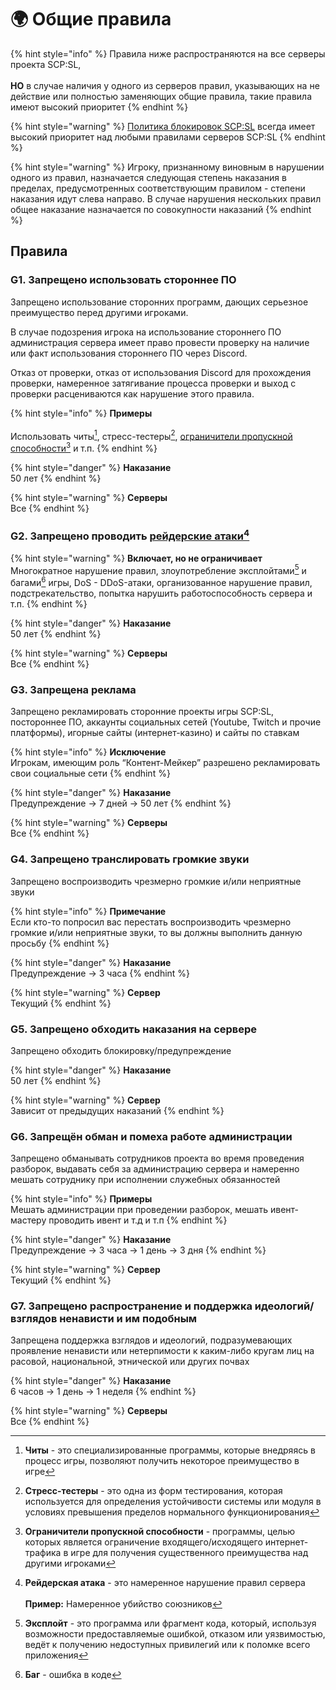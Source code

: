 # 🌍 Общие правила

{% hint style="info" %}
Правила ниже распространяются на все серверы проекта SCP:SL,\
\
**НО** в случае наличия у одного из серверов правил, указывающих на не действие или полностью заменяющих общие правила, такие правила имеют высокий приоритет
{% endhint %}

{% hint style="warning" %}
[Политика блокировок SCP:SL](https://scpslgame.com/Ban_Policy.pdf) всегда имеет высокий приоритет над любыми правилами серверов SCP:SL
{% endhint %}

{% hint style="warning" %}
Игроку, признанному виновным в нарушении одного из правил, назначается следующая степень наказания в пределах, предусмотренных соответствующим правилом - степени наказания идут слева направо. В случае нарушения нескольких правил общее наказание назначается по совокупности наказаний
{% endhint %}

## Правила

### G1. Запрещено использовать стороннее ПО

Запрещено использование сторонних программ, дающих серьезное преимущество перед другими игроками.

В случае подозрения игрока на использование стороннего ПО администрация сервера имеет право провести проверку на наличие или факт использования стороннего ПО через Discord.

Отказ от проверки, отказ от использования Discord для прохождения проверки, намеренное затягивание процесса проверки и выход с проверки расцениваются как нарушение этого правила.

{% hint style="info" %}
**Примеры**\
\
Использовать читы[^1], стресс-тестеры[^2], [ограничители пропускной способности](#user-content-fn-3)[^3] и т.п.
{% endhint %}

{% hint style="danger" %}
**Наказание**\
50 лет
{% endhint %}

{% hint style="warning" %}
**Серверы**\
Все
{% endhint %}

### G2. Запрещено проводить [рейдерские атаки](#user-content-fn-4)[^4]

{% hint style="warning" %}
**Включает, но не ограничивает**\
Многократное нарушение правил, злоупотребление эксплойтами[^5] и багами[^6] игры, DoS - DDoS-атаки, организованное нарушение правил, подстрекательство, попытка нарушить работоспособность сервера и т.п.
{% endhint %}

{% hint style="danger" %}
**Наказание**\
50 лет
{% endhint %}

{% hint style="warning" %}
**Серверы**\
Все
{% endhint %}

### G3. Запрещена реклама

Запрещено рекламировать сторонние проекты игры SCP:SL, постороннее ПО, аккаунты социальных сетей (Youtube, Twitch и прочие платформы), игорные сайты (интернет-казино) и сайты по ставкам

{% hint style="info" %}
**Исключение**\
Игрокам, имеющим роль “Контент-Мейкер” разрешено рекламировать свои социальные сети
{% endhint %}

{% hint style="danger" %}
**Наказание**\
Предупреждение -> 7 дней -> 50 лет
{% endhint %}

{% hint style="warning" %}
**Серверы**\
Все
{% endhint %}

### G4. Запрещено транслировать громкие звуки

Запрещено воспроизводить чрезмерно громкие и/или неприятные звуки

{% hint style="info" %}
**Примечание**\
Если кто-то попросил вас перестать воспроизводить чрезмерно громкие и/или неприятные звуки, то вы должны выполнить данную просьбу
{% endhint %}

{% hint style="danger" %}
**Наказание**\
Предупреждение -> 3 часа
{% endhint %}

{% hint style="warning" %}
**Сервер**\
Текущий
{% endhint %}

### G5. Запрещено обходить наказания на сервере

Запрещено обходить блокировку/предупреждение

{% hint style="danger" %}
**Наказание**\
50 лет
{% endhint %}

{% hint style="warning" %}
**Сервер**\
Зависит от предыдущих наказаний
{% endhint %}

### G6. Запрещён обман и помеха работе администрации

Запрещено обманывать сотрудников проекта во время проведения разборок, выдавать себя за администрацию сервера и намеренно мешать сотруднику при исполнении служебных обязанностей

{% hint style="info" %}
**Примеры**\
Мешать администрации при проведении разборок, мешать ивент-мастеру проводить ивент и т.д и т.п
{% endhint %}

{% hint style="danger" %}
**Наказание**\
Предупреждение -> 3 часа -> 1 день -> 3 дня
{% endhint %}

{% hint style="warning" %}
**Сервер**\
Текущий
{% endhint %}

### G7. Запрещено распространение и поддержка идеологий/взглядов ненависти и им подобным

Запрещена поддержка взглядов и идеологий, подразумевающих проявление ненависти или нетерпимости к каким-либо кругам лиц на расовой, национальной, этнической или других почвах

{% hint style="danger" %}
**Наказание**\
6 часов -> 1 день -> 1 неделя
{% endhint %}

{% hint style="warning" %}
**Серверы**\
Все
{% endhint %}

[^1]: **Читы** - это специализированные программы, которые внедряясь в процесс игры, позволяют получить некоторое преимущество в игре

[^2]: **Стресс-тестеры** - это одна из форм тестирования, которая используется для определения устойчивости системы или модуля в условиях превышения пределов нормального функционирования

[^3]: **Ограничители пропускной способности** - программы, целью которых является ограничение входящего/исходящего интернет-трафика в игре для получения существенного преимущества над другими игроками

[^4]: **Рейдерская атака** - это намеренное нарушение правил сервера\
    \
    **Пример:** Намеренное убийство союзников

[^5]: **Эксплойт** - это программа или фрагмент кода, который, используя возможности предоставляемые ошибкой, отказом или уязвимостью, ведёт к получению недоступных привилегий или к поломке всего приложения

[^6]: **Баг** - ошибка в коде
